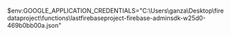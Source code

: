 $env:GOOGLE_APPLICATION_CREDENTIALS="C:\Users\ganza\Desktop\firedataproject\functions\lastfirebaseproject-firebase-adminsdk-w25d0-469b0bb00a.json"